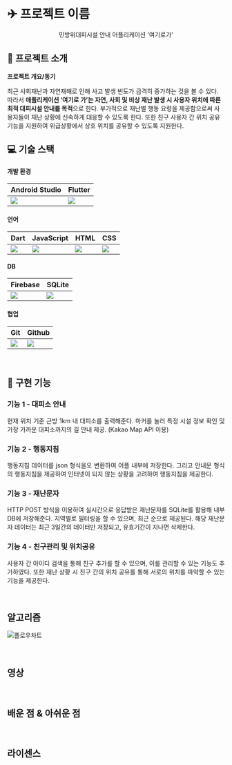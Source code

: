 # ✈ 프로젝트 이름

<p align="center">
민방위대피시설 안내 어플리케이션 '여기로가'
</p>


## 🚩 프로젝트 소개

<p align="justify">

**프로젝트 개요/동기**

</p>

<p align="center">

최근 사회재난과 자연재해로 인해 사고 발생 빈도가 급격히 증가하는 것을 볼 수 있다. 따라서 **애플리케이션 ‘여기로 가’는 자연, 사회 및 비상 재난 발생 시 사용자 위치에 따른 최적 대피시설 안내를 목적**으로 한다. 부가적으로 재난별 행동 요령을 제공함으로써 사용자들이 재난 상황에 신속하게 대응할 수 있도록 한다. 또한 친구 사용자 간 위치 공유 기능을 지원하여 위급상황에서 상호 위치를 공유할 수 있도록 지원한다.

</p>

## 💻 기술 스택

#### 개발 환경

| Android Studio | Flutter |
|----------------|---------|
|<img src="https://img.shields.io/badge/Android-Studio-3DDC84?style=for-the-badge&logo=androidstudio&logoColor=white">| <img  src="https://img.shields.io/badge/flutter-02569B?style=for-the-badge&logo=flutter&logoColor=white">|

#### 언어

| Dart | JavaScript | HTML | CSS |
|------|------------|------|-----|
|<img src="https://img.shields.io/badge/dart-0175C2?style=for-the-badge&logo=dart&logoColor=white">|<img  src="https://img.shields.io/badge/javascript-F7DF1E?style=for-the-badge&logo=javascript&logoColor=black">|<img  src="https://img.shields.io/badge/html5-E34F26?style=for-the-badge&logo=html5&logoColor=white">|<img  src="https://img.shields.io/badge/css-1572B6?style=for-the-badge&logo=css3&logoColor=white">|

#### DB

| Firebase | SQLite |
|----------|--------|
|<img  src="https://img.shields.io/badge/firebase-FFCA28?style=for-the-badge&logo=firebase&logoColor=white">|<img  src="https://img.shields.io/badge/SQLite-003B57?style=for-the-badge&logo=sqlite&logoColor=white">|

#### 협업
| Git | Github |
|--|--|
| <img  src="https://img.shields.io/badge/git-F05032?style=for-the-badge&logo=git&logoColor=white"> | <img  src="https://img.shields.io/badge/github-181717?style=for-the-badge&logo=github&logoColor=white"> |


<br>

## 📣 구현 기능


### 기능 1 - 대피소 안내
<p align="justify">
현재 위치 기준 근방 1km 내 대피소를 출력해준다. 마커를 눌러 특정 시설 정보 확인 및 가장 가까운 대피소까지의 길 안내 제공. (Kakao Map API 이용)
</p>

### 기능 2 - 행동지침
<p align="justify">
행동지침 데이터를 json 형식을오 변환하여 어플 내부에 저장한다. 그리고 안내문 형식의 행동지침을 제공하여 인터넷이 되지 않는 상황을 고려하여 행동지침을 제공한다.
</p>

### 기능 3 - 재난문자
<p align="justify">
HTTP POST 방식을 이용하여 실시간으로 응답받은 재난문자를 SQLite를 활용해 내부 DB에 저장해준다. 지역별로 필터링을 할 수 있으며, 최근 순으로 제공된다. 해당 재난문자 데이터는 최근 3일간의 데이터만 저장되고, 유효기간이 지나면 삭제한다.
</p>

### 기능 4 - 친구관리 및 위치공유
<p align="justify">
사용자 간 아이디 검색을 통해 친구 추가를 할 수 있으며, 이를 관리할 수 있는 기능도 추가하였다. 또한 재난 상황 시 친구 간의 위치 공유를 통해 서로의 위치를 파악할 수 있는 기능을 제공한다.
</p>

<br>

## 알고리즘

<!--알고리즘 사진 첨부-->
![플로우차트](https://user-images.githubusercontent.com/76736548/201462363-d2564821-ad8f-4a2b-809b-3ccad1e8cc9c.png)

<br>

## 영상

<!-- 영상 제작 후 링크 추가-->
<br>

## 배운 점 & 아쉬운 점


<br>

## 라이센스

<!-- Refernces -->
